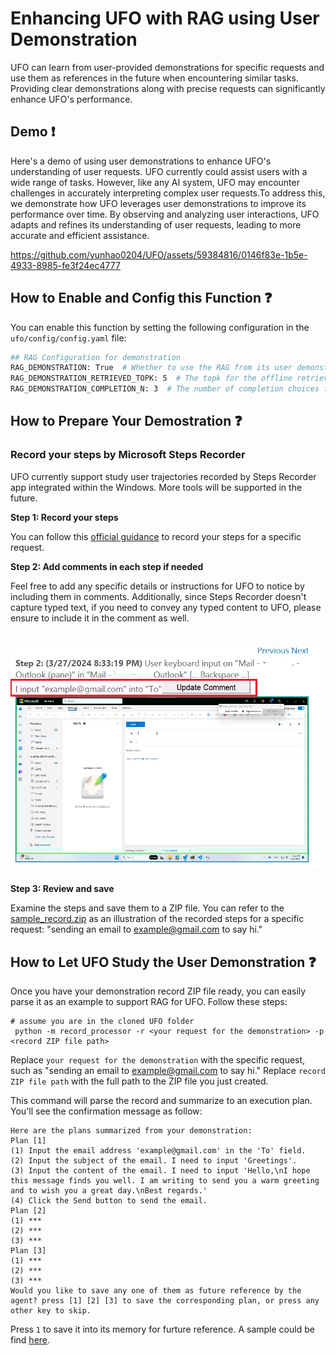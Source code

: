 
# Enhancing UFO with RAG using User Demonstration

UFO can learn from user-provided demonstrations for specific requests and use them as references in the future when encountering similar tasks. Providing clear demonstrations along with precise requests can significantly enhance UFO's performance.

## Demo ❗
Here's a demo of using user demonstrations to enhance UFO's understanding of user requests. UFO currently could assist users with a wide range of tasks. However, like any AI system, UFO may encounter challenges in accurately interpreting complex user requests.To address this, we demonstrate how UFO leverages user demonstrations to improve its performance over time. By observing and analyzing user interactions, UFO adapts and refines its understanding of user requests, leading to more accurate and efficient assistance.

https://github.com/yunhao0204/UFO/assets/59384816/0146f83e-1b5e-4933-8985-fe3f24ec4777


## How to Enable and Config this Function ❓
You can enable this function by setting the following configuration in the ```ufo/config/config.yaml``` file:
```bash
## RAG Configuration for demonstration
RAG_DEMONSTRATION: True  # Whether to use the RAG from its user demonstration.
RAG_DEMONSTRATION_RETRIEVED_TOPK: 5  # The topk for the offline retrieved documents
RAG_DEMONSTRATION_COMPLETION_N: 3  # The number of completion choices for the demonstration result
```

## How to Prepare Your Demostration  ❓

### Record your steps by Microsoft Steps Recorder

UFO currently support study user trajectories recorded by Steps Recorder app integrated within the Windows. More tools will be supported in the future. 

**Step 1: Record your steps**

You can follow this [official guidance](https://support.microsoft.com/en-us/windows/record-steps-to-reproduce-a-problem-46582a9b-620f-2e36-00c9-04e25d784e47) to record your steps for a specific request.


**Step 2: Add comments in each step if needed**

Feel free to add any specific details or instructions for UFO to notice by including them in comments. Additionally, since Steps Recorder doesn't capture typed text, if you need to convey any typed content to UFO, please ensure to include it in the comment as well.
<h1 align="center">
    <img src="../assets/record_processor/add_comment.png"/> 
</h1>


**Step 3: Review and save**

Examine the steps and save them to a ZIP file. You can refer to the [sample_record.zip](./example/sample_record.zip) as an illustration of the recorded steps for a specific request: "sending an email to example@gmail.com to say hi."


## How to Let UFO Study the User Demonstration ❓


Once you have your demonstration record ZIP file ready, you can easily parse it as an example to support RAG for UFO. Follow these steps:

```console
# assume you are in the cloned UFO folder
 python -m record_processor -r <your request for the demonstration> -p <record ZIP file path>
```
Replace `your request for the demonstration` with the specific request, such as "sending an email to example@gmail.com to say hi."
Replace `record ZIP file path` with the full path to the ZIP file you just created.

This command will parse the record and summarize to an execution plan. You'll see the confirmation message as follow:
```
Here are the plans summarized from your demonstration:
Plan [1]
(1) Input the email address 'example@gmail.com' in the 'To' field.
(2) Input the subject of the email. I need to input 'Greetings'.
(3) Input the content of the email. I need to input 'Hello,\nI hope this message finds you well. I am writing to send you a warm greeting and to wish you a great day.\nBest regards.'
(4) Click the Send button to send the email.
Plan [2]
(1) ***
(2) ***
(3) ***
Plan [3]
(1) ***
(2) ***
(3) ***
Would you like to save any one of them as future reference by the agent? press [1] [2] [3] to save the corresponding plan, or press any other key to skip.
```
Press `1` to save it into its memory for furture reference. A sample could be find [here](../vectordb/demonstration/example.yaml).

